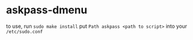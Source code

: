 # askpass-dmenu
to use, run ```sudo make install``` put ```Path askpass <path to script>``` into your ```/etc/sudo.conf```
